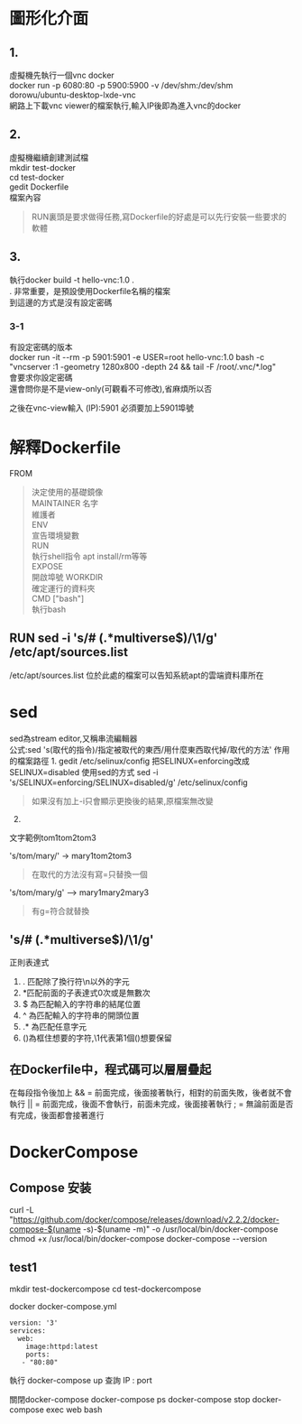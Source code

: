 # 圖形化介面  
## 1.
虛擬機先執行一個vnc docker  
docker run -p 6080:80 -p 5900:5900 -v /dev/shm:/dev/shm dorowu/ubuntu-desktop-lxde-vnc  
網路上下載vnc viewer的檔案執行,輸入IP後即為進入vnc的docker  
## 2. 
虛擬機繼續創建測試檔  
mkdir test-docker   
cd test-docker  
gedit Dockerfile  
檔案內容   

>RUN裏頭是要求做得任務,寫Dockerfile的好處是可以先行安裝一些要求的軟體  
## 3. 
執行docker build -t hello-vnc:1.0 .  
. 非常重要，是預設使用Dockerfile名稱的檔案  
到這邊的方式是沒有設定密碼  
### 3-1
有設定密碼的版本  
docker run -it --rm -p 5901:5901 -e USER=root hello-vnc:1.0 bash -c "vncserver :1 -geometry 1280x800 -depth 24 && tail -F /root/.vnc/*.log"  
會要求你設定密碼  
還會問你是不是view-only(可觀看不可修改),省麻煩所以否  

之後在vnc-view輸入 (IP):5901 必須要加上5901埠號  

# 解釋Dockerfile  
FROM  
>決定使用的基礎鏡像  
MAINTAINER 名字 <email>  
>維護者  
ENV  
>宣告環境變數  
RUN  
>執行shell指令 apt install/rm等等   
EXPOSE  
>開啟埠號
WORKDIR  
>確定運行的資料夾  
CMD ["bash"]  
>執行bash  

## RUN sed -i 's/# \(.*multiverse$\)/\1/g' /etc/apt/sources.list  

/etc/apt/sources.list  位於此處的檔案可以告知系統apt的雲端資料庫所在  

# sed 
sed為stream editor,又稱串流編輯器  
公式:sed 's(取代的指令)/指定被取代的東西/用什麼東西取代掉/取代的方法' 作用的檔案路徑
1. 
gedit /etc/selinux/config  把SELINUX=enforcing改成SELINUX=disabled 
使用sed的方式
sed -i 's/SELINUX=enforcing/SELINUX=disabled/g' /etc/selinux/config 
>如果沒有加上-i只會顯示更換後的結果,原檔案無改變

2. 
文字範例tom1tom2tom3

's/tom/mary/' -> mary1tom2tom3
>在取代的方法沒有寫=只替換一個

's/tom/mary/g' --> mary1mary2mary3
>有g=符合就替換

## 's/# \(.*multiverse$\)/\1/g'
正則表達式 
1. . 匹配除了換行符\n以外的字元 
2. *匹配前面的子表達式0次或是無數次
3. $ 為匹配輸入的字符串的結尾位置
4. ^ 為匹配輸入的字符串的開頭位置
5. .* 為匹配任意字元
6. ()為框住想要的字符,\1代表第1個()想要保留


## 在Dockerfile中，程式碼可以層層疊起
在每段指令後加上
&& = 前面完成，後面接著執行，相對的前面失敗，後者就不會執行
|| = 前面完成，後面不會執行，前面未完成，後面接著執行
; = 無論前面是否有完成，後面都會接著進行

# DockerCompose

## Compose 安装

curl -L "https://github.com/docker/compose/releases/download/v2.2.2/docker-compose-$(uname -s)-$(uname -m)" -o /usr/local/bin/docker-compose
chmod +x /usr/local/bin/docker-compose
docker-compose --version

## test1
mkdir test-dockercompose
cd test-dockercompose

docker docker-compose.yml
```
version: '3'
services:
  web:
    image:httpd:latest
    ports:
   - "80:80"
```
執行
docker-compose up
查詢
IP : port

關閉docker-compose
docker-compose ps
docker-compose stop
docker-compose exec web bash
